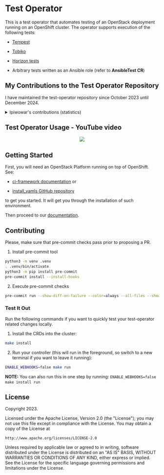# Test Operator
This is a test operator that automates testing of an OpenStack deployment
running on an OpenShift cluster. The operator supports execution of the following
tests:

- [Tempest](https://opendev.org/openstack/tempest)

- [Tobiko](https://tobiko.readthedocs.io/en/master)

- [Horizon tests](https://opendev.org/openstack/horizon)

- Arbitrary tests written as an Ansible role (refer to **AnsibleTest CR**)

## My Contributions to the Test Operator Repository

I have maintained the test-operator repository since October 2023 until December 2024.

<details>
  <summary>lpiwowar's contributions (statistics)</summary>
   
 ![Alt text](docs/test-operator-lpiwowar-statistics.png)
</details>


## Test Operator Usage - YouTube video

<p align="center">
<a href="https://youtu.be/nz72z5goEP8"><img src="http://img.youtube.com/vi/nz72z5goEP8/0.jpg"></a>
</p>

## Getting Started
First, you will need an OpenStack Platform running on top of OpenShift. See:

- [ci-framework documentation](https://ci-framework.readthedocs.io/en/latest/) or

- [install_yamls GitHub repository](https://github.com/openstack-k8s-operators/install_yamls/blob/main/README.md)

to get you started. It will get you through the installation of such environment.

Then proceed to our [documentation](https://openstack-k8s-operators.github.io/test-operator/).

## Contributing
Please, make sure that pre-commit checks pass prior to proposing a PR.

1. Install pre-commit tool

```bash
python3 -m venv .venv
. .venv/bin/activate
python3 -m pip install pre-commit
pre-commit install --install-hooks
```

2. Execute pre-commit checks

```bash
pre-commit run --show-diff-on-failure --color=always --all-files --show-diff-on-failure --verbose
```

### Test It Out
Run the following commands if you want to quickly test your test-operator related
changes locally.

1. Install the CRDs into the cluster:

```sh
make install
```

2. Run your controller (this will run in the foreground, so switch to a new
   terminal if you want to leave it running):

```sh
ENABLE_WEBHOOKS=false make run
```

**NOTE:** You can also run this in one step by running: `ENABLE_WEBHOOKS=false make install run`


## License

Copyright 2023.

Licensed under the Apache License, Version 2.0 (the "License");
you may not use this file except in compliance with the License.
You may obtain a copy of the License at

    http://www.apache.org/licenses/LICENSE-2.0

Unless required by applicable law or agreed to in writing, software
distributed under the License is distributed on an "AS IS" BASIS,
WITHOUT WARRANTIES OR CONDITIONS OF ANY KIND, either express or implied.
See the License for the specific language governing permissions and
limitations under the License.
